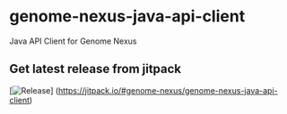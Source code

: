 # genome-nexus-java-api-client
Java API Client for Genome Nexus

## Get latest release from jitpack
[![Release](https://jitpack.io/v/genome-nexus/genome-nexus-java-api-client.svg)]
(https://jitpack.io/#genome-nexus/genome-nexus-java-api-client)
